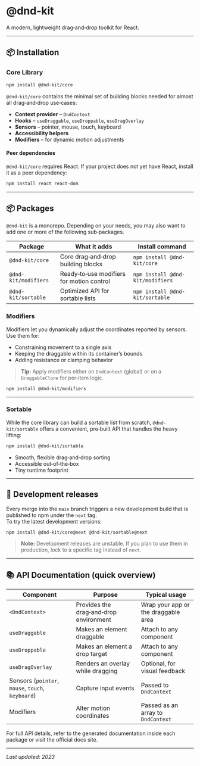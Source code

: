 # @dnd‑kit  
A modern, lightweight drag‑and‑drop toolkit for React.

---

## 📦 Installation

### Core Library

```bash
npm install @dnd-kit/core
```

`@dnd-kit/core` contains the minimal set of building blocks needed for almost all drag‑and‑drop use‑cases:

* **Context provider** – `DndContext`
* **Hooks** – `useDraggable`, `useDroppable`, `useDragOverlay`
* **Sensors** – pointer, mouse, touch, keyboard
* **Accessibility helpers**
* **Modifiers** – for dynamic motion adjustments

#### Peer dependencies

`@dnd-kit/core` requires React. If your project does not yet have React, install it as a peer dependency:

```bash
npm install react react-dom
```

---

## 📦 Packages

`@dnd-kit` is a monorepo. Depending on your needs, you may also want to add one or more of the following sub‑packages.

| Package | What it adds | Install command |
|---------|--------------|-----------------|
| `@dnd-kit/core` | Core drag‑and‑drop building blocks | `npm install @dnd-kit/core` |
| `@dnd-kit/modifiers` | Ready‑to‑use modifiers for motion control | `npm install @dnd-kit/modifiers` |
| `@dnd-kit/sortable` | Optimized API for sortable lists | `npm install @dnd-kit/sortable` |

### Modifiers

Modifiers let you dynamically adjust the coordinates reported by sensors. Use them for:

* Constraining movement to a single axis  
* Keeping the draggable within its container’s bounds  
* Adding resistance or clamping behavior  

> **Tip:** Apply modifiers either on `DndContext` (global) or on a `DraggableClone` for per‑item logic.

```bash
npm install @dnd-kit/modifiers
```

---

### Sortable

While the core library can build a sortable list from scratch, `@dnd-kit/sortable` offers a convenient, pre‑built API that handles the heavy lifting:

```bash
npm install @dnd-kit/sortable
```

* Smooth, flexible drag‑and‑drop sorting  
* Accessible out‑of‑the‑box  
* Tiny runtime footprint

---

## 🚀 Development releases

Every merge into the `main` branch triggers a new development build that is published to npm under the `next` tag.  
To try the latest development versions:

```bash
npm install @dnd-kit/core@next @dnd-kit/sortable@next
```

> **Note:** Development releases are unstable. If you plan to use them in production, lock to a specific tag instead of `next`.

---

## 📚 API Documentation (quick overview)

| Component | Purpose | Typical usage |
|-----------|---------|---------------|
| `<DndContext>` | Provides the drag‑and‑drop environment | Wrap your app or the draggable area |
| `useDraggable` | Makes an element draggable | Attach to any component |
| `useDroppable` | Makes an element a drop target | Attach to any component |
| `useDragOverlay` | Renders an overlay while dragging | Optional, for visual feedback |
| Sensors (`pointer`, `mouse`, `touch`, `keyboard`) | Capture input events | Passed to `DndContext` |
| Modifiers | Alter motion coordinates | Passed as an array to `DndContext` |

For full API details, refer to the generated documentation inside each package or visit the official docs site.

---

*Last updated: 2023*